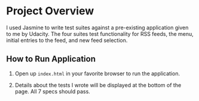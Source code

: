 # Project Overview

I used Jasmine to write test suites against a pre-existing application given to me by Udacity. The four suites test functionality for RSS feeds, the menu, initial entries to the feed, and new feed selection.


## How to Run Application
1. Open up `index.html` in your favorite browser to run the application.

2. Details about the tests I wrote will be displayed at the bottom of the page. All 7 specs should pass.
